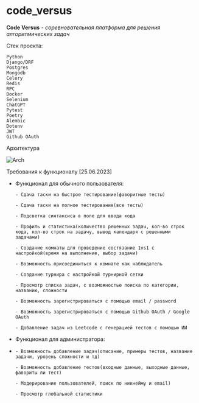 # code_versus

**Code Versus** - *соревновательная платформа для решения алгоритмических задач*

Стек проекта: 

    Python
    Django/DRF
    Postgres
    Mongodb
    Celery
    Redis
    RPC
    Docker
    Selenium
    ChatGPT
    Pytest
    Poetry
    Alembic
    Dotenv
    JWT
    Github OAuth

Архитектура 

![Arch]( https://sun9-21.userapi.com/impg/WDVZ5y5upL70utvIG-LETdeO1rOVyUK6EYoUVg/PMivWRY-hLk.jpg?size=2560x1386&quality=96&sign=2652d33914068c12426f5eeceb3bbb42&type=album )

Требования к функционалу [25.06.2023]

  - Функционал для обычного пользователя:


        - Сдача таски на быстрое тестирование(фаворитные тесты)
    
        - Сдача таски на полное тестирование(все тесты)
    
        - Подсветка синтаксиса в поле для ввода кода
    
        - Профиль и статистика(количество решенных задач, кол-во строк кода, кол-во строк на задачу, вывод календаря с решенными               задачами)
    
        - Создание комнаты для проведение состязание 1vs1 с настройкой(время на выполнение, выбор задачи)
    
        - Возможность присоединиться к комнате как наблюдатель
    
        - Создание турнира с настройкой турнирной сетки
    
        - Просмотр списка задач, с возможностью поиска по категории, названию, сложности
    
        - Возможность зарегистрироваться с помощью email / password

        - Возможность зарегистрироваться с помощью Github OAuth / Google OAuth
	
		- Добавление задач из Leetcode с генерацией тестов с помощью ИИ
        
        

  - Функционал для администратора:
  - 
        - Возможность добавление задач(описание, примеры тестов, название задачи, уровень сложности и тд)
        
        - Возможность добавление тестов(входные данные, выходные данные, фавориты ли тест)
       
        - Модерирование пользователей, поиск по никнейму и email)
        
        - Просмотр глобальной статистики
    
    

